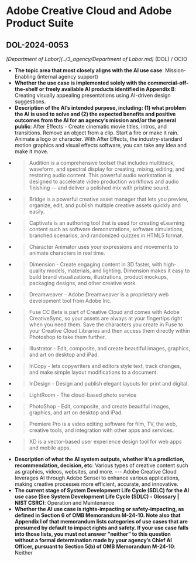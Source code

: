 # Adobe Creative Cloud and Adobe Product Suite
## DOL-2024-0053
_[Department of Labor](../3_agency/Department of Labor.md)_ (DOL) / OCIO


+ **The topic area that most closely aligns with the AI use case**: Mission-Enabling (internal agency support)
+ **Whether the use case is implemented solely with the commercial-off-the-shelf or freely available AI products identified in Appendix B**: Creating visually appealing presentations using AI-driven design suggestions.
+ **Description of the AI’s intended purpose, including: (1) what problem the AI is used to solve and (2) the expected benefits and positive outcomes from the AI for an agency’s mission and/or the general public**: After Effects - Create cinematic movie titles, intros, and transitions. Remove an object from a clip. Start a fire or make it rain. Animate a logo or character. With After Effects, the industry-standard motion graphics and visual effects software, you can take any idea and make it move.

- > Audition is a comprehensive toolset that includes multitrack, waveform, and spectral display for creating, mixing, editing, and restoring audio content. This powerful audio workstation is designed to accelerate video production workflows and audio finishing — and deliver a polished mix with pristine sound.

- > Bridge is a powerful creative asset manager that lets you preview, organize, edit, and publish multiple creative assets quickly and easily.

- > Captivate is an authoring tool that is used for creating eLearning content such as software demonstrations, software simulations, branched scenarios, and randomized quizzes in HTML5 format.

- > Character Animator uses your expressions and movements to animate characters in real time.

- > Dimension - Create engaging content in 3D faster, with high-quality models, materials, and lighting. Dimension makes it easy to build brand visualizations, illustrations, product mockups, packaging designs, and other creative work.

- >Dreamweaver - Adobe Dreamweaver is a proprietary web development tool from Adobe Inc.

- >  Fuse CC Beta is part of Creative Cloud and comes with Adobe CreativeSync, so your assets are always at your fingertips right when you need them. Save the characters you create in Fuse to your Creative Cloud Libraries and then access them directly within Photoshop to take them further.

- > Illustrator - Edit, composite, and create beautiful images, graphics, and art on desktop and iPad.

- > InCopy - lets copywriters and editors style text, track changes, and make simple layout modifications to a document.

- > InDesign - Design and publish elegant layouts for print and digital.

- > LightRoom - The cloud-based photo service

- > PhotoShop - Edit, composite, and create beautiful images, graphics, and art on desktop and iPad.

- > Premiere Pro is a video editing software for film, TV, the web, creative tools, and integration with other apps and services.

- > XD is a vector-based user experience design tool for web apps and mobile apps.
+ **Description of what the AI system outputs, whether it’s a prediction, recommendation, decision, etc**: Various types of creative content such as graphics, videos, websites, and more. --- Adobe Creative Cloud leverages AI through Adobe Sensei to enhance various applications, making creative processes more efficient, accurate, and innovative.
+ **The current stage of System Development Life Cycle (SDLC) for the AI use case (See System Development Life Cycle (SDLC) - Glossary | NIST CSRC)**: Operation and Maintenance
+ **Whether the AI use case is rights-impacting or safety-impacting, as defined in Section 6 of OMB Memorandum M-24-10. Note also that Appendix I of that memorandum lists categories of use cases that are presumed by default to impact rights and safety. If your use case falls into those lists, you must not answer “neither” to this question without a formal determination made by your agency’s Chief AI Officer, pursuant to Section 5(b) of OMB Memorandum M-24-10**: Neither